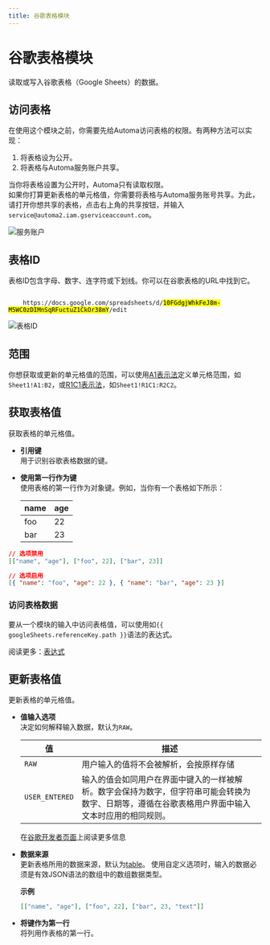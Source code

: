 ```yaml
---
title: 谷歌表格模块
---
```


# 谷歌表格模块

读取或写入谷歌表格（Google Sheets）的数据。

## 访问表格
在使用这个模块之前，你需要先给Automa访问表格的权限。有两种方法可以实现：

1. 将表格设为公开。
2. 将表格与Automa服务账户共享。

当你将表格设置为公开时，Automa只有读取权限。<br>如果你打算更新表格的单元格值，你需要将表格与Automa服务账号共享。为此，请打开你想共享的表格，点击右上角的共享按钮，并输入`service@automa2.iam.gserviceaccount.com`。

![服务账户](/images/blocks/chrome_9iHTFjxWEn_lzavjy.png)

## 表格ID
表格ID包含字母、数字、连字符或下划线。你可以在谷歌表格的URL中找到它。

<code>
	https://docs.google.com/spreadsheets/d/<mark>10FGdgjWhkFeJ8m-M5WC0zDIMnSqRFuctuZ1CkOr38mY</mark>/edit
</code>

![表格ID](/images/blocks/chrome_OuX2wQzOe4_lyd8tv.png)

## 范围
你想获取或更新的单元格值的范围，可以使用[A1表示法](https://developers.google.com/sheets/api/guides/concepts#expandable-1)定义单元格范围，如`Sheet1!A1:B2`，或[R1C1表示法](https://developers.google.com/sheets/api/guides/concepts#expandable-2)，如`Sheet1!R1C1:R2C2`。

## 获取表格值
获取表格的单元格值。

- **引用键**<br>
  用于识别谷歌表格数据的键。

- **使用第一行作为键**<br>
  使用表格的第一行作为对象键。例如，当你有一个表格如下所示：

  | name | age |
  	| --- | --- |
  | foo | 22 |
  | bar | 23 |

```json
// 选项禁用
[["name", "age"], ["foo", 22], ["bar", 23]]

// 选项启用
[{ "name": "foo", "age": 22 }, { "name": "bar", "age": 23 }]
```

### 访问表格数据
要从一个模块的输入中访问表格值，可以使用如<code v-pre>{{ googleSheets.referenceKey.path }}</code>语法的表达式。

阅读更多：[表达式](../workflow/expressions.md)

## 更新表格值
更新表格的单元格值。

- **值输入选项**<br>
  决定如何解释输入数据，默认为`RAW`。

  | 值 | 描述 |
  	| --- | --- |
  | `RAW` | 用户输入的值将不会被解析，会按原样存储 |
  | `USER_ENTERED` | 输入的值会如同用户在界面中键入的一样被解析。数字会保持为数字，但字符串可能会转换为数字、日期等，遵循在谷歌表格用户界面中输入文本时应用的相同规则。 |

  在[谷歌开发者页面](https://developers.google.com/sheets/api/reference/rest/v4/ValueInputOption)上阅读更多信息

- **数据来源**<br>
  更新表格所用的数据来源，默认为[table](../workflow/table.md)。
  使用自定义选项时，输入的数据必须是有效JSON语法的数组中的数组数据类型。

  **示例**
  ```json
  [["name", "age"], ["foo", 22], ["bar", 23, "text"]]
  ```

- **将键作为第一行**<br>
  将列用作表格的第一行。